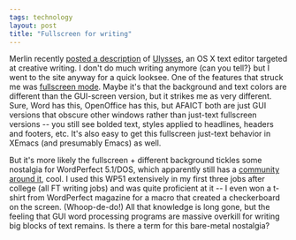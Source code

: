 ```yaml
---
tags: technology
layout: post
title: "Fullscreen for writing"
---
```




Merlin recently <a href="http://www.43folders.com/2004/11/ulysses_cocoa_w.html">posted a description</a> of <a href="http://www.blue-tec.com/ulysses/">Ulysses</a>, an OS X text editor targeted at creative writing. I don't do much writing anymore (can you tell?} but I went to the site anyway for a quick looksee. One of the features that struck me was <a href="http://www.blue-tec.com/images/prod/ulysses/uScreen-Fullscreen-BIG-en.png">fullscreen mode</a>. Maybe it's that the background and text colors are different than the GUI-screen version, but it strikes me as very different. Sure, Word has this, OpenOffice has this, but AFAICT both are just GUI versions that obscure other windows rather than just-text fullscreen versions -- you still see bolded text, styles applied to headlines, headers and footers, etc. It's also easy to get this fullscreen just-text behavior in XEmacs (and presumably Emacs) as well.

<p>But it's more likely the fullscreen + different background tickles some nostalgia for WordPerfect 5.1/DOS, which apparently still has a <a href="http://www.columbia.edu/~em36/wpdos/">community around it</a>, cool. I used this WP51 extensively in my first three jobs after college (all FT writing jobs) and was quite proficient at it -- I even won a t-shirt from WordPerfect magazine for a macro that created a checkerboard on the screen. (Whoop-de-do!) All that knowledge is long gone, but the feeling that GUI word processing programs are massive overkill for writing big blocks of text remains. Is there a term for this bare-metal nostalgia?</p>


